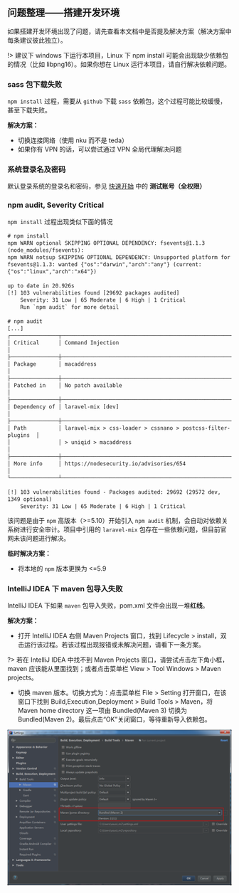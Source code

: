 ## 问题整理——搭建开发环境

如果搭建开发环境出现了问题，请先查看本文档中是否提及解决方案（解决方案中每条建议彼此独立）。

!> 建议下 windows 下运行本项目，Linux 下 npm install 可能会出现缺少依赖包的情况（比如 libpng16）。如果你想在 Linux 运行本项目，请自行解决依赖问题。

### sass 包下载失败

`npm install` 过程，需要从 `github` 下载 `sass` 依赖包，这个过程可能比较缓慢，甚至下载失败。

**解决方案：**

* 切换连接网络（使用 nku 而不是 teda）
* 如果你有 VPN 的话，可以尝试通过 VPN 全局代理解决问题

### 系统登录名及密码

默认登录系统的登录名和密码，参见 [快速开始](/README.md) 中的 **测试账号（全权限）**

### npm audit, Severity Critical

`npm install` 过程出现类似下面的情况

```shell
# npm install
npm WARN optional SKIPPING OPTIONAL DEPENDENCY: fsevents@1.1.3 (node_modules/fsevents):
npm WARN notsup SKIPPING OPTIONAL DEPENDENCY: Unsupported platform for fsevents@1.1.3: wanted {"os":"darwin","arch":"any"} (current: {"os":"linux","arch":"x64"})

up to date in 20.926s
[!] 103 vulnerabilities found [29692 packages audited]
    Severity: 31 Low | 65 Moderate | 6 High | 1 Critical
    Run `npm audit` for more detail

# npm audit
[...]
┌───────────────┬──────────────────────────────────────────────────────────────┐
│ Critical      │ Command Injection                                            │
├───────────────┼──────────────────────────────────────────────────────────────┤
│ Package       │ macaddress                                                   │
├───────────────┼──────────────────────────────────────────────────────────────┤
│ Patched in    │ No patch available                                           │
├───────────────┼──────────────────────────────────────────────────────────────┤
│ Dependency of │ laravel-mix [dev]                                            │
├───────────────┼──────────────────────────────────────────────────────────────┤
│ Path          │ laravel-mix > css-loader > cssnano > postcss-filter-plugins  │
│               │ > uniqid > macaddress                                        │
├───────────────┼──────────────────────────────────────────────────────────────┤
│ More info     │ https://nodesecurity.io/advisories/654                       │
└───────────────┴──────────────────────────────────────────────────────────────┘

[!] 103 vulnerabilities found - Packages audited: 29692 (29572 dev, 1349 optional)
    Severity: 31 Low | 65 Moderate | 6 High | 1 Critical
```

该问题是由于 `npm` 高版本（>=5.10）开始引入 `npm audit` 机制，会自动对依赖关系树进行安全审计。项目中引用的 `laravel-mix` 包存在一些依赖问题，但目前官网未该问题进行解决。

**临时解决方案：**

* 将本地的 `npm` 版本更换为 <=5.9

### IntelliJ IDEA 下 maven 包导入失败

IntelliJ IDEA 下如果 `maven` 包导入失败，pom.xml 文件会出现一堆**红线**。

**解决方案：**

* 打开 IntelliJ IDEA 右侧 Maven Projects 窗口，找到 Lifecycle > install，双击运行该过程。若该过程出现报错或未解决问题，请看下一条方案。

?> 若在 IntelliJ IDEA 中找不到 Maven Projects 窗口，请尝试点击左下角小框，maven 应该能从里面找到；或者点击菜单栏 View > Tool Windows > Maven projects。

* 切换 maven 版本。切换方式为：点击菜单栏 File > Setting 打开窗口，在该窗口下找到 Build,Execution,Deployment > Build Tools > Maven，将 Maven home directory 这一项由 Bundled(Maven 3) 切换为 Bundled(Maven 2)。最后点击“OK”关闭窗口，等待重新导入依赖包。

![](media/problem-env-maven.png)
